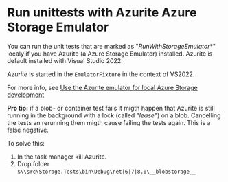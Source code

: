 ﻿# Run unittests with Azurite Azure Storage Emulator #

You can run the unit tests that are marked as "*RunWithStorageEmulator**" localy if you have Azurite (a Azure Storage Emulator) installed.
Azurite is default installed with Visual Studio 2022.

*Azurite* is started in the `EmulatorFixture` in the context of VS2022.

For more info, see [Use the Azurite emulator for local Azure Storage development](https://learn.microsoft.com/en-us/azure/storage/common/storage-use-azurite?tabs=visual-studio)

**Pro tip:** if a blob- or container test fails it migth happen that Azurite is still running in the background with a lock (called "*lease*") on a blob. Cancelling the tests an rerunning them migth cause failing the tests again. This is a false negative.

To solve this:

1. In the task manager kill Azurite.
1. Drop folder `$\\src\Storage.Tests\bin\Debug\net|6|7|8.0\__blobstorage__`
